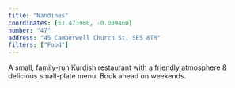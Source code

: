 ```yaml
---
title: "Nandines"
coordinates: [51.473960, -0.089460]
number: "47"
address: "45 Camberwell Church St, SE5 8TR"
filters: ["Food"]
---
```


A small, family-run Kurdish restaurant with a friendly atmosphere & delicious small-plate menu. Book ahead on weekends.
